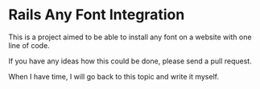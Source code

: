 # Rails Any Font Integration
This is a project aimed to be able to install any font on a website with one line of code.

If you have any ideas how this could be done, please send a pull request.

When I have time, I will go back to this topic and write it myself.
